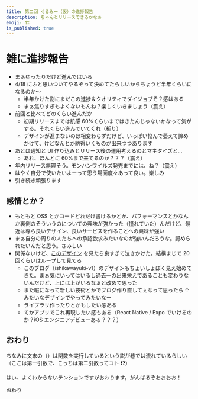```yaml
---
title: 第二回 ぐるみー（仮）の進捗報告
description: ちゃんとリリースできるかなぁ
emoji: 🏗️
is_published: true
---
```


# 雑に進捗報告

- まぁゆったりだけど進んではいる
- 4/18 にふと思いついてやるぞって決めてたらしいからちょうど半年くらいになるのか〜
  - 半年かけた割にまだこの進捗＆クオリティでダイジョブそ？感はある
  - まぁ焦りすぎもよくないもんね？楽しくいきましょう（震え）
- 前回と比べてどのくらい進んだか
  - 初期リリースまでは肌感 60%くらいまではきたんじゃないかなって気がする。それくらい進んでいてくれ（祈り）
  - デザインが進まないのは相変わらずだけど、いっぱい悩んで萎えて諦めかけて、けどなんとか納得いくものが出来つつあります
- あとは通知と UI 作り込みとリリース後の運用考えるのとマネタイズと...
  - あれ、ほんとに 60%まで来てるのか？？？（震え）
- 年内リリース無理そう。モンハンワイルズ発売までには、ね？（震え）
- はやく自分で使いたいよーって思う場面度々あって良い。楽しみ
- 引き続き頑張ります

## 感情とか？

- もともと OSS とかコードどれだけ書けるかとか、パフォーマンスとかなんか裏側のそういうのについての興味が強かった（憧れていた）んだけど、最近は専ら良いデザイン、良いサービスを作ることへの興味が強い
- まぁ自分の周りの人たちへの承認欲求みたいなのが強いんだろうな。認められたいんだと思う。さみしい
- 関係ないけど、[このデザイン](https://dribbble.com/shots/23396123-Clearbit-Website-Design) を見たら良すぎて泣きかけた。結構まじで 20 回くらいはループして見てる
  - このブログ（ishikawayuki-v1）のデザインもちょいしょぼく見え始めてきた。まぁ気にいってはいるし過去一の出来栄えであることも変わりないんだけど、上には上がいるなぁと改めて思った
  - また暇になって新しい技術とかでブログ作り直してぇなって思ったら ↑ みたいなデザインでやってみたいなー
  - ライブラリ作ったりとかもしたい感ある
  - てかアプリでこれ再現したい感もある（React Native / Expo でいけるのか？iOS エンジニアデビューある？？？）

## おわり

ちなみに文末の（）は関数を実行しているという説が巷では流れているらしい（ここは第一引数で、こっちは第二引数ってコト ❗❓）

はい、よくわからないテンションですがおわります。がんばるぞおおおお！

おわり
